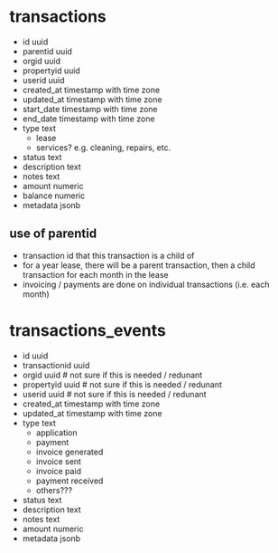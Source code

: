 # transactions

- id uuid
- parentid uuid
- orgid uuid
- propertyid uuid
- userid uuid
- created_at timestamp with time zone
- updated_at timestamp with time zone
- start_date timestamp with time zone
- end_date timestamp with time zone
- type text
  - lease
  - services? e.g. cleaning, repairs, etc.
- status text
- description text
- notes text
- amount numeric
- balance numeric
- metadata jsonb

## use of parentid

- transaction id that this transaction is a child of
- for a year lease, there will be a parent transaction, then a child transaction for each month in the lease
- invoicing / payments are done on individual transactions (i.e. each month)

# transactions_events

- id uuid
- transactionid uuid
- orgid uuid # not sure if this is needed / redunant
- propertyid uuid # not sure if this is needed / redunant
- userid uuid # not sure if this is needed / redunant
- created_at timestamp with time zone
- updated_at timestamp with time zone
- type text
  - application
  - payment
  - invoice generated
  - invoice sent
  - invoice paid
  - payment received
  - others???
- status text
- description text
- notes text
- amount numeric
- metadata jsonb
